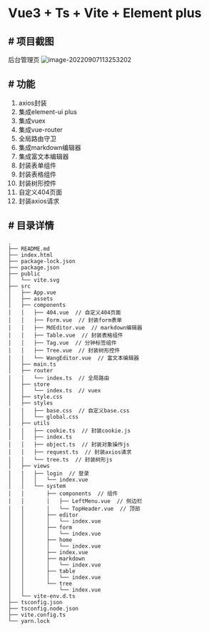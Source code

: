 # Vue3 + Ts + Vite + Element plus

## # 项目截图

后台管理页
![image-20220907113253202](https://img.chenbz.com/image-20220907113253202.png)

## # 功能

1. axios封装
2. 集成element-ui plus
3. 集成vuex
4. 集成vue-router
5. 全局路由守卫
6. 集成markdown编辑器
7. 集成富文本编辑器
8. 封装表单组件
9. 封装表格组件
10. 封装树形控件
11. 自定义404页面
12. 封装axios请求



## # 目录详情

```
.
├── README.md
├── index.html
├── package-lock.json
├── package.json
├── public
│   └── vite.svg
├── src
│   ├── App.vue
│   ├── assets
│   ├── components
│   │   ├── 404.vue  // 自定义404页面
│   │   ├── Form.vue  // 封装form表单
│   │   ├── MdEditor.vue  // markdown编辑器
│   │   ├── Table.vue  // 封装表格组件
│   │   ├── Tag.vue  // 分钟标签组件
│   │   ├── Tree.vue  // 封装树形控件
│   │   └── WangEditor.vue  // 富文本编辑器
│   ├── main.ts
│   ├── router
│   │   └── index.ts  // 全局路由
│   ├── store
│   │   └── index.ts  // vuex
│   ├── style.css
│   ├── styles
│   │   ├── base.css  // 自定义base.css
│   │   └── global.css
│   ├── utils
│   │   ├── cookie.ts  // 封装cookie.js
│   │   ├── index.ts
│   │   ├── object.ts  // 封装对象操作js
│   │   ├── request.ts  // 封装axios请求
│   │   └── tree.ts  // 封装树形js
│   ├── views
│   │   ├── login  // 登录
│   │   │   └── index.vue
│   │   └── system
│   │       ├── components  // 组件
│   │       │   ├── LeftMenu.vue  // 侧边栏
│   │       │   └── TopHeader.vue  // 顶部
│   │       ├── editor
│   │       │   └── index.vue
│   │       ├── form
│   │       │   └── index.vue
│   │       ├── home
│   │       │   └── index.vue
│   │       ├── index.vue
│   │       ├── markdown
│   │       │   └── index.vue
│   │       ├── table
│   │       │   └── index.vue
│   │       └── tree
│   │           └── index.vue
│   └── vite-env.d.ts
├── tsconfig.json
├── tsconfig.node.json
├── vite.config.ts
└── yarn.lock
```
